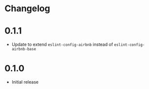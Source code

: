 # Changelog

# 0.1.1

- Update to extend `eslint-config-airbnb` instead of `eslint-config-airbnb-base`

# 0.1.0

- Initial release
